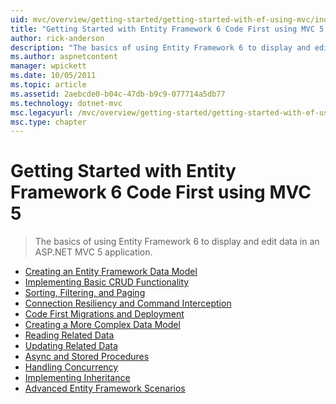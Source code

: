 ```yaml
---
uid: mvc/overview/getting-started/getting-started-with-ef-using-mvc/index
title: "Getting Started with Entity Framework 6 Code First using MVC 5 | Microsoft Docs"
author: rick-anderson
description: "The basics of using Entity Framework 6 to display and edit data in an ASP.NET MVC 5 application."
ms.author: aspnetcontent
manager: wpickett
ms.date: 10/05/2011
ms.topic: article
ms.assetid: 2aebcde0-b04c-47db-b9c9-077714a5db77
ms.technology: dotnet-mvc
msc.legacyurl: /mvc/overview/getting-started/getting-started-with-ef-using-mvc
msc.type: chapter
---
```

Getting Started with Entity Framework 6 Code First using MVC 5
====================
> The basics of using Entity Framework 6 to display and edit data in an ASP.NET MVC 5 application.


- [Creating an Entity Framework Data Model](creating-an-entity-framework-data-model-for-an-asp-net-mvc-application.md)
- [Implementing Basic CRUD Functionality](implementing-basic-crud-functionality-with-the-entity-framework-in-asp-net-mvc-application.md)
- [Sorting, Filtering, and Paging](sorting-filtering-and-paging-with-the-entity-framework-in-an-asp-net-mvc-application.md)
- [Connection Resiliency and Command Interception](connection-resiliency-and-command-interception-with-the-entity-framework-in-an-asp-net-mvc-application.md)
- [Code First Migrations and Deployment](migrations-and-deployment-with-the-entity-framework-in-an-asp-net-mvc-application.md)
- [Creating a More Complex Data Model](creating-a-more-complex-data-model-for-an-asp-net-mvc-application.md)
- [Reading Related Data](reading-related-data-with-the-entity-framework-in-an-asp-net-mvc-application.md)
- [Updating Related Data](updating-related-data-with-the-entity-framework-in-an-asp-net-mvc-application.md)
- [Async and Stored Procedures](async-and-stored-procedures-with-the-entity-framework-in-an-asp-net-mvc-application.md)
- [Handling Concurrency](handling-concurrency-with-the-entity-framework-in-an-asp-net-mvc-application.md)
- [Implementing Inheritance](implementing-inheritance-with-the-entity-framework-in-an-asp-net-mvc-application.md)
- [Advanced Entity Framework Scenarios](advanced-entity-framework-scenarios-for-an-mvc-web-application.md)
